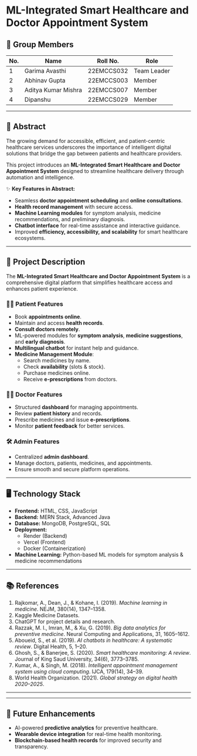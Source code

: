 # ML-Integrated Smart Healthcare and Doctor Appointment System

## 👥 Group Members  
| No. | Name | Roll No. | Role |
|-----|--------------------------|----------|----------------|
| 1   | Garima Avasthi | 22EMCCS032 | Team Leader |
| 2   | Abhinav Gupta | 22EMCCS003 | Member |
| 3   | Aditya Kumar Mishra | 22EMCCS007 | Member |
| 4   | Dipanshu | 22EMCCS029 | Member |

---

## 📌 Abstract
The growing demand for accessible, efficient, and patient-centric healthcare services underscores the importance of intelligent digital solutions that bridge the gap between patients and healthcare providers.  

This project introduces an **ML-Integrated Smart Healthcare and Doctor Appointment System** designed to streamline healthcare delivery through automation and intelligence.  

✨ **Key Features in Abstract:**
- Seamless **doctor appointment scheduling** and **online consultations**.  
- **Health record management** with secure access.  
- **Machine Learning modules** for symptom analysis, medicine recommendations, and preliminary diagnosis.  
- **Chatbot interface** for real-time assistance and interactive guidance.  
- Improved **efficiency, accessibility, and scalability** for smart healthcare ecosystems.  

---

## 📖 Project Description
The **ML-Integrated Smart Healthcare and Doctor Appointment System** is a comprehensive digital platform that simplifies healthcare access and enhances patient experience.  

### 👨‍⚕️ Patient Features
- Book **appointments online**.  
- Maintain and access **health records**.  
- **Consult doctors remotely**.  
- ML-powered modules for **symptom analysis**, **medicine suggestions**, and **early diagnosis**.  
- **Multilingual chatbot** for instant help and guidance.  
- **Medicine Management Module**:  
  - Search medicines by name.  
  - Check **availability** (slots & stock).  
  - Purchase medicines online.  
  - Receive **e-prescriptions** from doctors.  

### 👩‍⚕️ Doctor Features
- Structured **dashboard** for managing appointments.  
- Review **patient history** and records.  
- Prescribe medicines and issue **e-prescriptions**.  
- Monitor **patient feedback** for better services.  

### 🛠️ Admin Features
- Centralized **admin dashboard**.  
- Manage doctors, patients, medicines, and appointments.  
- Ensure smooth and secure platform operations.  

---




## 🖥️ Technology Stack
- **Frontend:** HTML, CSS, JavaScript  
- **Backend:** MERN Stack, Advanced Java  
- **Database:** MongoDB, PostgreSQL, SQL  
- **Deployment:**  
  - Render (Backend)  
  - Vercel (Frontend)  
  - Docker (Containerization)  
- **Machine Learning:** Python-based ML models for symptom analysis & medicine recommendations  

---

## 📚 References
1. Rajkomar, A., Dean, J., & Kohane, I. (2019). *Machine learning in medicine*. NEJM, 380(14), 1347–1358.  
2. Kaggle Medicine Datasets.  
3. ChatGPT for project details and research.  
4. Razzak, M. I., Imran, M., & Xu, G. (2019). *Big data analytics for preventive medicine*. Neural Computing and Applications, 31, 1605–1612.  
5. Aboueid, S., et al. (2019). *AI chatbots in healthcare: A systematic review*. Digital Health, 5, 1–20.  
6. Ghosh, S., & Banerjee, S. (2020). *Smart healthcare monitoring: A review*. Journal of King Saud University, 34(6), 3773–3785.  
7. Kumar, A., & Singh, M. (2018). *Intelligent appointment management system using cloud computing*. IJCA, 179(14), 34–39.  
8. World Health Organization. (2021). *Global strategy on digital health 2020–2025*.  

---

 

---

## 🚀 Future Enhancements
- AI-powered **predictive analytics** for preventive healthcare.  
- **Wearable device integration** for real-time health monitoring.  
- **Blockchain-based health records** for improved security and transparency.  

